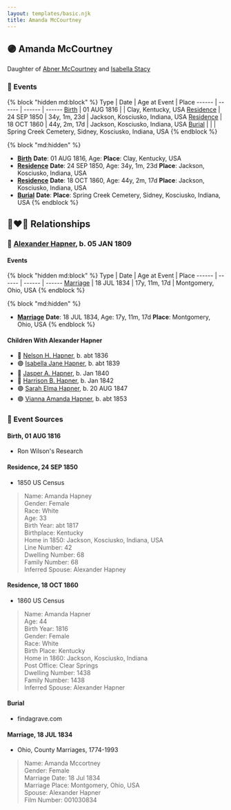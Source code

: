 ```yaml
---
layout: templates/basic.njk
title: Amanda McCourtney
---
```

## 🟣 Amanda McCourtney

Daughter of [Abner McCourtney](/people/7/72592264) and [Isabella Stacy](/people/9/91476553)

### 📆 Events

{% block "hidden md:block" %}
Type | Date | Age at Event | Place
------ | ------ | ------ | ------
[Birth](#event-event-3) | 01 AUG 1816 |  | Clay, Kentucky, USA
[Residence](#event-event-0) | 24 SEP 1850 | 34y, 1m, 23d | Jackson, Kosciusko, Indiana, USA
[Residence](#event-event-1) | 18 OCT 1860 | 44y, 2m, 17d | Jackson, Kosciusko, Indiana, USA
[Burial](#event-event-6) |  |  | Spring Creek Cemetery, Sidney, Kosciusko, Indiana, USA
{% endblock %}

{% block "md:hidden" %}
- **[Birth](#event-event-3)**
**Date**: 01 AUG 1816, Age:
**Place**: Clay, Kentucky, USA
- **[Residence](#event-event-0)**
**Date**: 24 SEP 1850, Age: 34y, 1m, 23d
**Place**: Jackson, Kosciusko, Indiana, USA
- **[Residence](#event-event-1)**
**Date**: 18 OCT 1860, Age: 44y, 2m, 17d
**Place**: Jackson, Kosciusko, Indiana, USA
- **[Burial](#event-event-6)**
**Date**:
**Place**: Spring Creek Cemetery, Sidney, Kosciusko, Indiana, USA
{% endblock %}

## 👩‍❤️‍👨 Relationships

### 🔵 [Alexander Hapner](/people/6/68586072), b. 05 JAN 1809

#### Events

{% block "hidden md:block" %}
Type | Date | Age at Event | Place
------ | ------ | ------ | ------
[Marriage](#event-family-0-event-0) | 18 JUL 1834 | 17y, 11m, 17d | Montgomery, Ohio, USA
{% endblock %}

{% block "md:hidden" %}
- **[Marriage](#event-family-0-event-0)**
**Date**: 18 JUL 1834, Age: 17y, 11m, 17d
**Place**: Montgomery, Ohio, USA
{% endblock %}

#### Children With Alexander Hapner
* 🔵 [Nelson H. Hapner](/people/3/30042860), b. abt 1836
* 🟣 [Isabella Jane Hapner](/people/7/7784900), b. abt 1839
* 🔵 [Jasper A. Hapner](/people/8/86358624), b. Jan 1840
* 🔵 [Harrison B. Hapner](/people/4/48986000), b. Jan 1842
* 🟣 [Sarah Elma Hapner](/people/2/20173654), b. 20 AUG 1847
* 🟣 [Vianna Amanda Hapner](/people/3/33886681), b. abt 1853
### 📰 Event Sources

#### <a id="event-event-3"></a> Birth, 01 AUG 1816
* Ron Wilson's Research

#### <a id="event-event-0"></a> Residence, 24 SEP 1850
* 1850 US Census
>   
  > Name: Amanda Hapney  
  > Gender: Female  
  > Race: White  
  > Age: 33  
  > Birth Year: abt 1817  
  > Birthplace: Kentucky  
  > Home in 1850: Jackson, Kosciusko, Indiana, USA  
  > Line Number: 42  
  > Dwelling Number: 68  
  > Family Number: 68  
  > Inferred Spouse: Alexander Hapney

#### <a id="event-event-1"></a> Residence, 18 OCT 1860
* 1860 US Census
>   
  > Name: Amanda Hapner  
  > Age: 44  
  > Birth Year: 1816  
  > Gender: Female  
  > Race: White  
  > Birth Place: Kentucky  
  > Home in 1860: Jackson, Kosciusko, Indiana  
  > Post Office: Clear Springs  
  > Dwelling Number: 1438  
  > Family Number: 1438  
  > Inferred Spouse: Alexander Hapner

#### <a id="event-event-6"></a> Burial
* findagrave.com
#### <a id="event-family-0-event-0"></a> Marriage, 18 JUL 1834
* Ohio, County Marriages, 1774-1993
>   
  > Name: Amanda Mccortney  
  > Gender: Female  
  > Marriage Date: 18 Jul 1834  
  > Marriage Place: Montgomery, Ohio, USA  
  > Spouse: Alexander Hapner  
  > Film Number: 001030834
